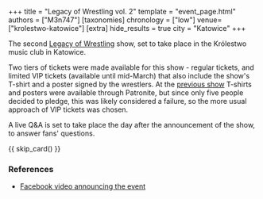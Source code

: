 +++
title = "Legacy of Wrestling vol. 2"
template = "event_page.html"
authors = ["M3n747"]
[taxonomies]
chronology = ["low"]
venue=["krolestwo-katowice"]
[extra]
hide_results = true
city = "Katowice"
+++

The second [Legacy of Wrestling](@/o/low.md) show, set to take place in the Królestwo music club in Katowice.

Two tiers of tickets were made available for this show - regular tickets, and limited VIP tickets (available until mid-March) that also include the show's T-shirt and a poster signed by the wrestlers. At the [previous show](@/e/low/2024-12-01-low-1.md) T-shirts and posters were available through Patronite, but since only five people decided to pledge, this was likely considered a failure, so the more usual approach of VIP tickets was chosen.

A live Q&A is set to take place the day after the announcement of the show, to answer fans' questions.

{{ skip_card() }}

### References

* [Facebook video announcing the event](https://www.facebook.com/watch/?v=560125297045765)
